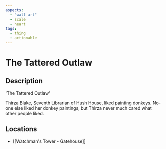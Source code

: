 ```yaml
---
aspects:
  - "wall art"
  - scale
  - heart
tags:
  - thing
  - actionable
---
```


# The Tattered Outlaw

## Description
'The Tattered Outlaw'

Thirza Blake, Seventh Librarian of Hush House, liked painting donkeys. No-one else liked her donkey paintings, but Thirza never much cared what other people liked.
## Locations
- [[Watchman's Tower - Gatehouse]]